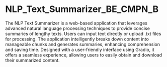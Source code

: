 # NLP_Text_Summarizer_BE_CMPN_B

The NLP Text Summarizer is a web-based application that leverages advanced natural language processing techniques to provide concise summaries of lengthy texts. Users can input text directly or upload .txt files for processing. The application intelligently breaks down content into manageable chunks and generates summaries, enhancing comprehension and saving time. Designed with a user-friendly interface using Gradio, it offers a seamless experience, allowing users to easily obtain and download their summarized content.
